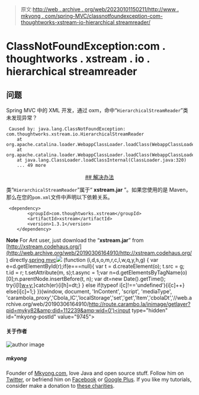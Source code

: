> 原文:[http://web . archive . org/web/20230101150211/http://www . mkyong . com/spring-MVC/classnotfoundexception-com-thoughtworks-xstream-io-hierarchical streamreader/](http://web.archive.org/web/20230101150211/http://www.mkyong.com/spring-mvc/classnotfoundexception-com-thoughtworks-xstream-io-hierarchicalstreamreader/)

# ClassNotFoundException:com . thoughtworks . xstream . io . hierarchical streamreader

## 问题

Spring MVC 中的 XML 开发，通过 oxm，命中“`HierarchicalStreamReader`”类未发现异常？

```
 Caused by: java.lang.ClassNotFoundException: com.thoughtworks.xstream.io.HierarchicalStreamReader
	at org.apache.catalina.loader.WebappClassLoader.loadClass(WebappClassLoader.java:1516)
	at org.apache.catalina.loader.WebappClassLoader.loadClass(WebappClassLoader.java:1361)
	at java.lang.ClassLoader.loadClassInternal(ClassLoader.java:320)
	... 49 more 
```

 <ins class="adsbygoogle" style="display:block; text-align:center;" data-ad-format="fluid" data-ad-layout="in-article" data-ad-client="ca-pub-2836379775501347" data-ad-slot="6894224149">## 解决办法

类“`HierarchicalStreamReader`”属于“ **xstream.jar** ”。如果您使用的是 Maven，那么在您的`pom.xml`文件中声明以下依赖关系。

```
 <dependency>
		<groupId>com.thoughtworks.xstream</groupId>
		<artifactId>xstream</artifactId>
		<version>1.3.1</version>
	</dependency> 
```

**Note**
For Ant user, just download the “**xstream.jar**” from [http://xstream.codehaus.org/](http://web.archive.org/web/20190306164910/http://xstream.codehaus.org/) directly.[spring mvc](http://web.archive.org/web/20190306164910/http://www.mkyong.com/tag/spring-mvc/)</ins>![](../Images/8ef572c171c329152a7f57f2f7cbc16c.png) (function (i,d,s,o,m,r,c,l,w,q,y,h,g) { var e=d.getElementById(r);if(e===null){ var t = d.createElement(o); t.src = g; t.id = r; t.setAttribute(m, s);t.async = 1;var n=d.getElementsByTagName(o)[0];n.parentNode.insertBefore(t, n); var dt=new Date().getTime(); try{i[l][w+y](h,i[l][q+y](h)+'&amp;'+dt);}catch(er){i[h]=dt;} } else if(typeof i[c]!=='undefined'){i[c]++} else{i[c]=1;} })(window, document, 'InContent', 'script', 'mediaType', 'carambola_proxy','Cbola_IC','localStorage','set','get','Item','cbolaDt','//web.archive.org/web/20190306164910/http://route.carambo.la/inimage/getlayer?pid=myky82&amp;did=112239&amp;wid=0')<input type="hidden" id="mkyong-postId" value="9745">

#### 关于作者

![author image](../Images/78d1b1393e9c2df37714d64b28ea834e.png)

##### mkyong

Founder of [Mkyong.com](http://web.archive.org/web/20190306164910/http://mkyong.com/), love Java and open source stuff. Follow him on [Twitter](http://web.archive.org/web/20190306164910/https://twitter.com/mkyong), or befriend him on [Facebook](http://web.archive.org/web/20190306164910/http://www.facebook.com/java.tutorial) or [Google Plus](http://web.archive.org/web/20190306164910/https://plus.google.com/110948163568945735692?rel=author). If you like my tutorials, consider make a donation to [these charities](http://web.archive.org/web/20190306164910/http://www.mkyong.com/blog/donate-to-charity/).